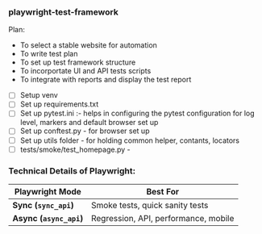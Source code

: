 ### playwright-test-framework

Plan:

- To select a stable website for automation
- To write test plan
- To set up test framework structure
- To incorportate UI and API tests scripts
- To integrate with reports and display the test report

- [ ] Setup venv
- [ ] Set up requirements.txt
- [ ] Set up pytest.ini :- helps in configuring the pytest configuration for log level, markers and default browser set up
- [ ] Set up conftest.py - for browser set up
- [ ] Set up utils folder - for holding common helper, contants, locators
- [ ] tests/smoke/test_homepage.py -

### Technical Details of Playwright:

| **Playwright Mode**     | **Best For**                         |
| ----------------------- | ------------------------------------ |
| **Sync (`sync_api`)**   | Smoke tests, quick sanity tests      |
| **Async (`async_api`)** | Regression, API, performance, mobile |
